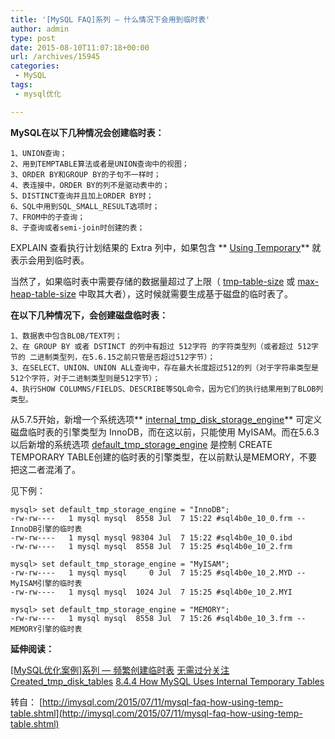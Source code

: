 ```yaml
---
title: '[MySQL FAQ]系列 — 什么情况下会用到临时表'
author: admin
type: post
date: 2015-08-10T11:07:18+00:00
url: /archives/15945
categories:
 - MySQL
tags:
 - mysql优化

---
```

**MySQL在以下几种情况会创建临时表：**

```
1、UNION查询；
2、用到TEMPTABLE算法或者是UNION查询中的视图；
3、ORDER BY和GROUP BY的子句不一样时；
4、表连接中，ORDER BY的列不是驱动表中的；
5、DISTINCT查询并且加上ORDER BY时；
6、SQL中用到SQL_SMALL_RESULT选项时；
7、FROM中的子查询；
8、子查询或者semi-join时创建的表；

```

EXPLAIN 查看执行计划结果的 Extra 列中，如果包含 ** [Using Temporary](http://imysql.com/2015/06/14/mysql-faq-what-important-information-in-explain.shtml)** 就表示会用到临时表。

当然了，如果临时表中需要存储的数据量超过了上限（ [tmp-table-size](https://dev.mysql.com/doc/refman/5.6/en/server-system-variables.html#sysvar_tmp_table_size) 或 [max-heap-table-size](https://dev.mysql.com/doc/refman/5.6/en/server-system-variables.html#sysvar_max_heap_table_size) 中取其大者），这时候就需要生成基于磁盘的临时表了。

**在以下几种情况下，会创建磁盘临时表：**

```
1、数据表中包含BLOB/TEXT列；
2、在 GROUP BY 或者 DSTINCT 的列中有超过 512字符 的字符类型列（或者超过 512字节的 二进制类型列，在5.6.15之前只管是否超过512字节）；
3、在SELECT、UNION、UNION ALL查询中，存在最大长度超过512的列（对于字符串类型是512个字符，对于二进制类型则是512字节）；
4、执行SHOW COLUMNS/FIELDS、DESCRIBE等SQL命令，因为它们的执行结果用到了BLOB列类型。

```

从5.7.5开始，新增一个系统选项** [internal_tmp_disk_storage_engine](https://dev.mysql.com/doc/refman/5.7/en/server-system-variables.html#sysvar_internal_tmp_disk_storage_engine)** 可定义磁盘临时表的引擎类型为 InnoDB，而在这以前，只能使用 MyISAM。而在5.6.3以后新增的系统选项 [default_tmp_storage_engine](https://dev.mysql.com/doc/refman/5.6/en/server-system-variables.html#sysvar_default_tmp_storage_engine) 是控制 CREATE TEMPORARY TABLE创建的临时表的引擎类型，在以前默认是MEMORY，不要把这二者混淆了。

见下例：

```
mysql> set default_tmp_storage_engine = "InnoDB";
-rw-rw----   1 mysql mysql  8558 Jul  7 15:22 #sql4b0e_10_0.frm -- InnoDB引擎的临时表
-rw-rw----   1 mysql mysql 98304 Jul  7 15:22 #sql4b0e_10_0.ibd
-rw-rw----   1 mysql mysql  8558 Jul  7 15:25 #sql4b0e_10_2.frm

mysql> set default_tmp_storage_engine = "MyISAM";
-rw-rw----   1 mysql mysql     0 Jul  7 15:25 #sql4b0e_10_2.MYD -- MyISAM引擎的临时表
-rw-rw----   1 mysql mysql  1024 Jul  7 15:25 #sql4b0e_10_2.MYI

mysql> set default_tmp_storage_engine = "MEMORY";
-rw-rw----   1 mysql mysql  8558 Jul  7 15:26 #sql4b0e_10_3.frm -- MEMORY引擎的临时表

```



**延伸阅读：**

[[MySQL优化案例]系列 — 频繁创建临时表](http://imysql.com/2009_02_17_mysql_optimize_to_many_temp_table) [无需过分关注Created_tmp_disk_tables](http://www.imysql.com/2009/07/01/donot_worry_about_tmp_table_on_disk) [8.4.4 How MySQL Uses Internal Temporary Tables](https://dev.mysql.com/doc/refman/5.6/en/internal-temporary-tables.html)

转自： [http://imysql.com/2015/07/11/mysql-faq-how-using-temp-table.shtml](http://imysql.com/2015/07/11/mysql-faq-how-using-temp-table.shtml)